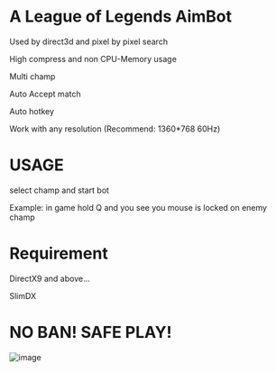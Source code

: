 # A League of Legends AimBot

Used by direct3d and pixel by pixel search 

High compress and non CPU-Memory usage 

Multi champ

Auto Accept match

Auto hotkey

Work with any resolution (Recommend: 1360*768 60Hz)

# USAGE 

select champ and start bot

Example: in game hold Q and you see you mouse is locked on enemy champ

# Requirement

DirectX9 and above...

SlimDX

# NO BAN! SAFE PLAY!

![image](https://user-images.githubusercontent.com/20111218/166411672-812cbf96-e7ea-46ad-a166-3f1957378dfe.png)
